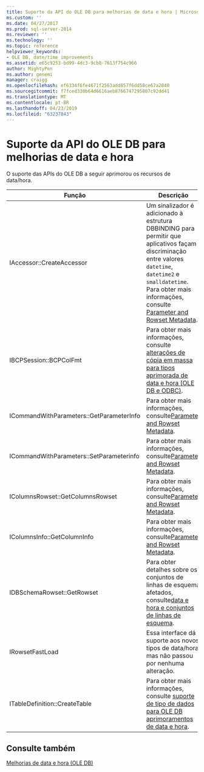 ```yaml
---
title: Suporte da API do OLE DB para melhorias de data e hora | Microsoft Docs
ms.custom: ''
ms.date: 04/27/2017
ms.prod: sql-server-2014
ms.reviewer: ''
ms.technology: ''
ms.topic: reference
helpviewer_keywords:
- OLE DB, date/time improvements
ms.assetid: e65c9253-bd99-4dc3-9cb8-7613f754c966
author: MightyPen
ms.author: genemi
manager: craigg
ms.openlocfilehash: ef6334f6fe4671f2563add857f6dd58ce67a2840
ms.sourcegitcommit: f7fced330b64d6616aeb8766747295807c92dd41
ms.translationtype: MT
ms.contentlocale: pt-BR
ms.lasthandoff: 04/23/2019
ms.locfileid: "63237843"
---
```

# <a name="ole-db-api-support-for-date-and-time-enhancements"></a>Suporte da API do OLE DB para melhorias de data e hora
  O suporte das APIs do OLE DB a seguir aprimorou os recursos de data/hora.  
  
|Função|Descrição|  
|--------------|-----------------|  
|IAccessor::CreateAccessor|Um sinalizador é adicionado à estrutura DBBINDING para permitir que aplicativos façam discriminação entre valores `datetime`, `datetime2` e `smalldatetime`. Para obter mais informações, consulte [Parameter and Rowset Metadata](metadata-parameter-and-rowset.md).|  
|IBCPSession::BCPColFmt|Para obter mais informações, consulte [alterações de cópia em massa para tipos aprimorada de data e hora &#40;OLE DB e ODBC&#41;](../native-client-odbc-date-time/bulk-copy-changes-for-enhanced-date-and-time-types-ole-db-and-odbc.md).|  
|ICommandWithParameters::GetParameterInfo|Para obter mais informações, consulte[Parameter and Rowset Metadata](metadata-parameter-and-rowset.md).|  
|ICommandWithParameters::SetParameterinfo|Para obter mais informações, consulte[Parameter and Rowset Metadata](metadata-parameter-and-rowset.md).|  
|IColumnsRowset::GetColumnsRowset|Para obter mais informações, consulte[Parameter and Rowset Metadata](metadata-parameter-and-rowset.md).|  
|IColumnsInfo::GetColumnInfo|Para obter mais informações, consulte[Parameter and Rowset Metadata](metadata-parameter-and-rowset.md).|  
|IDBSchemaRowset::GetRowset|Para obter detalhes sobre os conjuntos de linhas de esquema afetados, consulte[data e hora e conjuntos de linhas de esquema](../native-client-ole-db-rowsets/rowsets.md).|  
|IRowsetFastLoad|Essa interface dá suporte aos novos tipos de data/hora, mas não passou por nenhuma alteração.|  
|ITableDefinition::CreateTable|Para obter mais informações, consulte [suporte de tipo de dados para OLE DB aprimoramentos de data e hora](data-type-support-for-ole-db-date-and-time-improvements.md).|  
  
## <a name="see-also"></a>Consulte também  
 [Melhorias de data e hora &#40;OLE DB&#41;](date-and-time-improvements-ole-db.md)  
  
  
